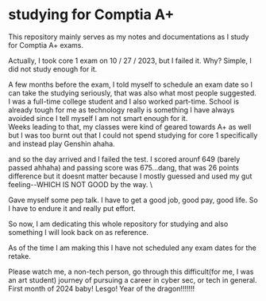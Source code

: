 # studying for Comptia A+
This repository mainly serves as my notes and documentations as I study for Comptia A+ exams.

Actually, I took core 1 exam on 10 / 27 / 2023, but I failed it. 
Why? Simple, I did not study enough for it.

A few months before the exam, I told myself to schedule an exam date so I can take the studying seriously, that was also what most people suggested.
I was a full-time college student and I also worked part-time. School is already tough for me as technology really is something I have always avoided since I tell myself I am not smart enough for it.\
Weeks leading to that, my classes were kind of geared towards A+ as well but I was too burnt out that I could not spend studying for core 1 specifically and instead play Genshin ahaha.

and so the day arrived and I failed the test. I scored arounf 649 (barely passed ahhaha) and passing score was 675...dang, that was 26 points difference but it doesnt matter because I mostly guessed and used my gut feeling--WHICH IS NOT GOOD by the way. \ 

Gave myself some pep talk. I have to get a good job, good pay, good life. So I have to endure it and really put effort.

So now, I am dedicating this whole repository for studying and also something I will look back on as reference.


As of the time I am making this I have not scheduled any exam dates for the retake. 

Please watch me, a non-tech person, go through this difficult(for me, I was an art student) journey of pursuing a career in cyber sec, or tech in general.
First month of 2024 baby! Lesgo! Year of the dragon!!!!!!!
